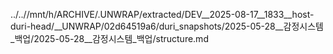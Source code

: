 ../..//mnt/h/ARCHIVE/.UNWRAP/extracted/DEV__2025-08-17__1833__host-duri-head/__UNWRAP/02d64519a6/duri_snapshots/2025-05-28__감정시스템_백업/2025-05-28__감정시스템_백업/structure.md